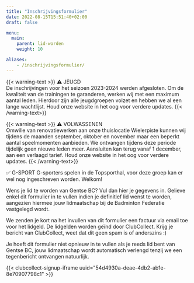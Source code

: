 ```yaml
---
title: "Inschrijvingsformulier"
date: 2022-08-15T15:51:40+02:00
draft: false

menu:
  main:
    parent: lid-worden
    weight: 10

aliases:
    - /inschrijvingsformulier/  
---
```


{{< warning-text >}}
⚠️  JEUGD <br />
De inschrijvingen voor het seizoen 2023-2024 werden afgesloten. 
Om de kwaliteit van de trainingen te garanderen, werken wij met een maximum aantal leden. Hierdoor zijn alle jeugdgroepen volzet en hebben we al een lange wachtlijst. Houd onze website in het oog voor verdere updates. 
{{< /warning-text>}}

{{< warning-text >}}
⚠️  VOLWASSENEN  <br />
Omwille van renovatiewerken aan onze thuislocatie Wielerpiste kunnen wij tijdens de maanden september, oktober en november maar een beperkt aantal speelmomenten aanbieden. We ontvangen tijdens deze periode tijdelijk geen nieuwe leden meer. Aansluiten kan terug vanaf 1 december, aan een verlaagd tarief. Houd onze website in het oog voor verdere updates. 
{{< /warning-text>}}

<div class="alert-success"> ✅ G-SPORT   
G-sporters spelen in de Topsporthal, voor deze groep kan er wel nog ingeschreven worden. Welkom!   </div>  

  Wens je lid te worden van Gentse BC? Vul dan hier je gegevens in.
Gelieve enkel dit formulier in te vullen indien je definitief lid wenst te worden, aangezien hiermee jouw lidmaatschap bij de Badminton Federatie vastgelegd wordt. 

We zenden je kort na het invullen van dit formulier een factuur via email toe voor het lidgeld. De lidgelden worden geïnd door ClubCollect. Krijg je bericht van ClubCollect, weet dat dit geen spam is of anderszins :)

Je hoeft dit formulier niet opnieuw in te vullen als je reeds lid bent van Gentse BC, jouw lidmaatschap wordt automatisch verlengd tenzij we een tegenbericht ontvangen natuurlijk. 



{{< clubcollect-signup-iframe uuid="54d4930a-deae-4db2-ab1e-8e70907798c1" >}}
